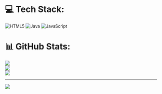 
# 💻 Tech Stack:
![HTML5](https://img.shields.io/badge/html5-%23E34F26.svg?style=for-the-badge&logo=html5&logoColor=white) ![Java](https://img.shields.io/badge/java-%23ED8B00.svg?style=for-the-badge&logo=openjdk&logoColor=white) ![JavaScript](https://img.shields.io/badge/javascript-%23323330.svg?style=for-the-badge&logo=javascript&logoColor=%23F7DF1E)
# 📊 GitHub Stats:
![](https://github-readme-stats.vercel.app/api?username=tanssho&theme=dark&hide_border=false&include_all_commits=false&count_private=false)<br/>
![](https://nirzak-streak-stats.vercel.app/?user=tanssho&theme=dark&hide_border=false)<br/>
![](https://github-readme-stats.vercel.app/api/top-langs/?username=tanssho&theme=dark&hide_border=false&include_all_commits=false&count_private=false&layout=compact)

---
[![](https://visitcount.itsvg.in/api?id=tanssho&icon=0&color=0)](https://visitcount.itsvg.in)

<!-- Proudly created with GPRM ( https://gprm.itsvg.in ) -->
